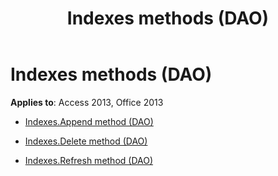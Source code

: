 ﻿---
title: Indexes methods (DAO)
TOCTitle: Methods
ms:assetid: e61af2b7-783c-47b0-bfbc-537ee3314776
ms:mtpsurl: https://msdn.microsoft.com/library/Dn125933(v=office.15)
ms:contentKeyID: 52074804
ms.date: 09/18/2015
mtps_version: v=office.15
---

# Indexes methods (DAO)


**Applies to**: Access 2013, Office 2013



  - [Indexes.Append method (DAO)](indexes-append-method-dao.md)

  - [Indexes.Delete method (DAO)](indexes-delete-method-dao.md)

  - [Indexes.Refresh method (DAO)](indexes-refresh-method-dao.md)

